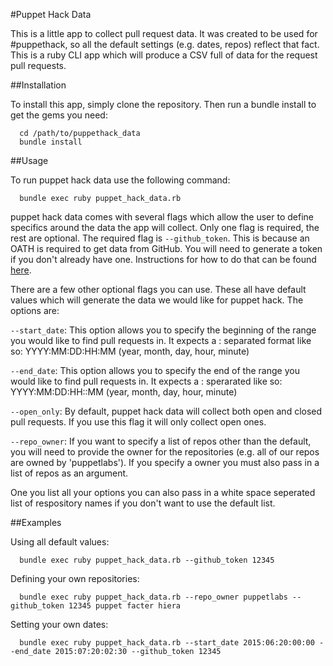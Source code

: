 #Puppet Hack Data

This is a little app to collect pull request data. It was created to be used for #puppethack, so all the default
settings (e.g. dates, repos) reflect that fact. This is a ruby CLI app which will produce a CSV full of data for
the request pull requests.

##Installation

To install this app, simply clone the repository. Then run a bundle install to get the gems you need:

```
  cd /path/to/puppethack_data
  bundle install
```

##Usage

To run puppet hack data use the following command:

```
  bundle exec ruby puppet_hack_data.rb
```

puppet hack data comes with several flags which allow the user to define specifics around the data the app will
collect. Only one flag is required, the rest are optional. The required flag is `--github_token`. This is because an OATH
is required to get data from GitHub. You will need to generate a token if you don't already have one. Instructions for
how to do that can be found [here](https://help.github.com/articles/creating-an-access-token-for-command-line-use).

There are a few other optional flags you can use. These all have default values which will generate the data we would
like for puppet hack. The options are:

`--start_date`: This option allows you to specify the beginning of the range you would like to find pull requests in.
It expects a : separated format like so: YYYY:MM:DD:HH:MM (year, month, day, hour, minute)

`--end_date`: This option allows you to specify the end of the range you would like to find pull requests in. It expects
a : sperarated like so: YYYY:MM:DD:HH::MM (year, month, day, hour, minute)

`--open_only`: By default, puppet hack data will collect both open and closed pull requests. If you use this flag it
will only collect open ones.

`--repo_owner`: If you want to specify a list of repos other than the default, you will need to provide the owner for
the repositories (e.g. all of our repos are owned by 'puppetlabs'). If you specify a owner you must also pass in a list
of repos as an argument.

One you list all your options you can also pass in a white space seperated list of respository names if you don't want
to use the default list.

##Examples

Using all default values:
```
  bundle exec ruby puppet_hack_data.rb --github_token 12345
```

Defining your own repositories:
```
  bundle exec ruby puppet_hack_data.rb --repo_owner puppetlabs --github_token 12345 puppet facter hiera
```

Setting your own dates:
```
  bundle exec ruby puppet_hack_data.rb --start_date 2015:06:20:00:00 --end_date 2015:07:20:02:30 --github_token 12345
```
